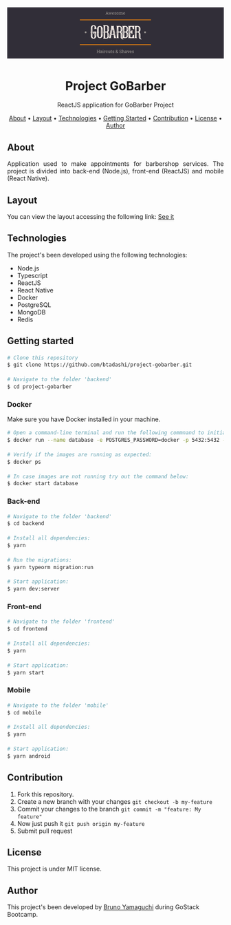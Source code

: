 <h1 align="center">
  <img alt="logo" title="gobarber" src=".github/logo.png" />
</h1>
<h1 align="center">Project GoBarber</h1>
<p align="center">ReactJS application for GoBarber Project</p>

<p align="center">
 <a href="#about">About</a> •
 <a href="#layout">Layout</a> •
 <a href="#technologies">Technologies</a> •
  <a href="getting">Getting Started</a> •
 <a href="#contribution">Contribution</a> •
 <a href="#license">License</a> •
 <a href="#author">Author</a>
</p>

## About
<p align="justify">Application used to make appointments for barbershop services. The project is divided into back-end (Node.js), front-end (ReactJS) and mobile (React Native).</p>

## Layout
<p align="justify">You can view the layout accessing the following link: <a href="https://www.figma.com/file/BXCihtXXh9p37lGsENV614/GoBarber?node-id=34%3A1180">See it</a>

## Technologies
The project's been developed using the following technologies:
- Node.js
- Typescript
- ReactJS
- React Native
- Docker
- PostgreSQL
- MongoDB
- Redis

## Getting started
```bash
# Clone this repository
$ git clone https://github.com/btadashi/project-gobarber.git

# Navigate to the folder 'backend'
$ cd project-gobarber
```
### Docker
Make sure you have Docker installed in your machine.
```bash
# Open a command-line terminal and run the following commnand to initialize docker:
$ docker run --name database -e POSTGRES_PASSWORD=docker -p 5432:5432 -d postgres

# Verify if the images are running as expected:
$ docker ps

# In case images are not running try out the command below:
$ docker start database
```
### Back-end
```bash
# Navigate to the folder 'backend'
$ cd backend

# Install all dependencies:
$ yarn

# Run the migrations:
$ yarn typeorm migration:run

# Start application:
$ yarn dev:server
```
### Front-end
```bash
# Navigate to the folder 'frontend'
$ cd frontend

# Install all dependencies:
$ yarn

# Start application:
$ yarn start
```
### Mobile
```bash
# Navigate to the folder 'mobile'
$ cd mobile

# Install all dependencies:
$ yarn

# Start application:
$ yarn android
```
## Contribution
1. Fork this repository.
2. Create a new branch with your changes ```git checkout -b my-feature```
3. Commit your changes to the branch ```git commit -m "feature: My feature"```
4. Now just push it ```git push origin my-feature```
5. Submit pull request
## License
This project is under MIT license. 
## Author
This project's been developed by <a href="https://www.linkedin.com/in/bruno-yamaguchi/">Bruno Yamaguchi</a> during GoStack Bootcamp.
